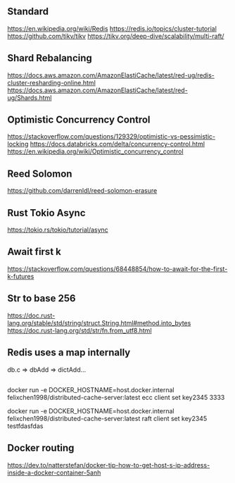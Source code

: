 ## Standard
https://en.wikipedia.org/wiki/Redis
https://redis.io/topics/cluster-tutorial
https://github.com/tikv/tikv
https://tikv.org/deep-dive/scalability/multi-raft/

## Shard Rebalancing
https://docs.aws.amazon.com/AmazonElastiCache/latest/red-ug/redis-cluster-resharding-online.html
https://docs.aws.amazon.com/AmazonElastiCache/latest/red-ug/Shards.html

## Optimistic Concurrency Control
https://stackoverflow.com/questions/129329/optimistic-vs-pessimistic-locking
https://docs.databricks.com/delta/concurrency-control.html
https://en.wikipedia.org/wiki/Optimistic_concurrency_control

## Reed Solomon
https://github.com/darrenldl/reed-solomon-erasure

## Rust Tokio Async
https://tokio.rs/tokio/tutorial/async

## Await first k
https://stackoverflow.com/questions/68448854/how-to-await-for-the-first-k-futures

## Str to base 256
https://doc.rust-lang.org/stable/std/string/struct.String.html#method.into_bytes
https://doc.rust-lang.org/std/str/fn.from_utf8.html

## Redis uses a map internally
db.c => dbAdd => dictAdd...

##
docker run -e DOCKER_HOSTNAME=host.docker.internal felixchen1998/distributed-cache-server:latest ecc client set key2345 3333

docker run -e DOCKER_HOSTNAME=host.docker.internal felixchen1998/distributed-cache-server:latest raft client set key2345 testfdasfdas

## Docker routing
https://dev.to/natterstefan/docker-tip-how-to-get-host-s-ip-address-inside-a-docker-container-5anh
